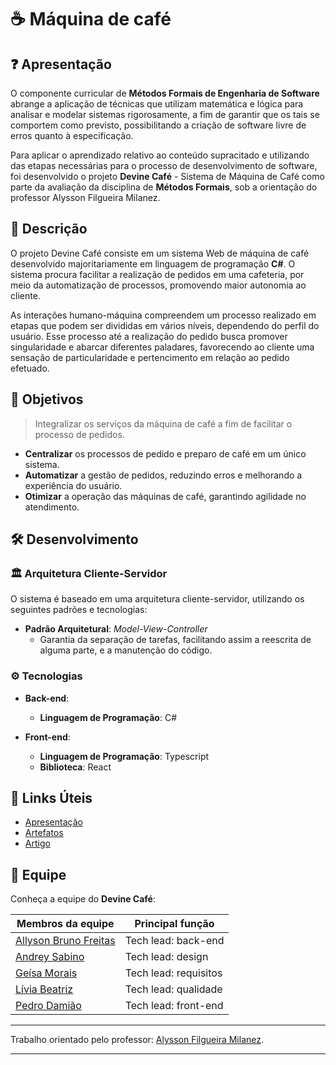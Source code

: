 # ☕ **Máquina de café**

## ❓ Apresentação 

O componente curricular de **Métodos Formais de Engenharia de Software** abrange a aplicação de técnicas que utilizam matemática e lógica para analisar e modelar sistemas rigorosamente, a fim de garantir que os tais se comportem como previsto, possibilitando a criação de software livre de erros quanto à especificação.

Para aplicar o aprendizado relativo ao conteúdo supracitado e utilizando das etapas necessárias para o processo de desenvolvimento de software, foi desenvolvido o projeto **Devine Café** - Sistema de Máquina de Café como parte da avaliação da disciplina de **Métodos Formais**, sob a orientação do professor Alysson Filgueira Milanez.


## 📖 Descrição

O projeto Devine Café consiste em um sistema Web de máquina de café desenvolvido majoritariamente em linguagem de programação **C#**. O sistema procura facilitar a realização de pedidos em uma cafeteria, por meio da automatização de processos, promovendo maior autonomia ao cliente. 

As interações humano-máquina compreendem um processo realizado em etapas que podem ser divididas em vários níveis, dependendo do perfil do usuário. Esse processo até a realização do pedido busca promover singularidade e abarcar diferentes paladares, favorecendo ao cliente uma sensação de particularidade e pertencimento em relação ao pedido efetuado.  

## 🎯 Objetivos
> Integralizar os serviços da máquina de café a fim de facilitar o processo de pedidos.

-   **Centralizar** os processos de pedido e preparo de café em um único sistema.
-   **Automatizar** a gestão de pedidos, reduzindo erros e melhorando a experiência do usuário.
-   **Otimizar** a operação das máquinas de café, garantindo agilidade no atendimento.

## 🛠️ Desenvolvimento

### 🏛️ Arquitetura Cliente-Servidor

O sistema é baseado em uma arquitetura cliente-servidor, utilizando os seguintes padrões e tecnologias:
 
- **Padrão Arquitetural**: *Model-View-Controller*
  - Garantia da separação de tarefas, facilitando assim a reescrita de alguma parte, e a manutenção do código.

### ⚙️ Tecnologias

- **Back-end**:
  - **Linguagem de Programação**: C#

- **Front-end**:
  - **Linguagem de Programação**: Typescript
  - **Biblioteca**: React  

<!-- - **Armazenamento**:
  - **Banco de Dados**: MySQL
  - **Mapeador**: Entity Framework Core -->

## 🔗 Links Úteis

- [Apresentação](###)
- [Artefatos](https://github.com/Allysonfreitas210695/MaquinaDeCafe/tree/main/Artefatos)
- [Artigo](###)

## 👥 Equipe

Conheça a equipe do **Devine Café**:

| Membros da equipe | Principal função | 
|--------------------|------------------------------| 
| [Allyson Bruno Freitas](https://github.com/Allysonfreitas210695) | Tech lead: back-end |
| [Andrey Sabino](https://github.com/andreysabino) | Tech lead: design |
| [Geísa Morais](https://github.com/Geisa-mg) | Tech lead: requisitos |
| [Lívia Beatriz](https://github.com/liviabeatrizml) | Tech lead: qualidade |
| [Pedro Damião](https://github.com/pedrodamiaoluz) | Tech lead: front-end |

---

Trabalho orientado pelo professor: [Alysson Filgueira Milanez](https://github.com/alyssonfm). 

---
